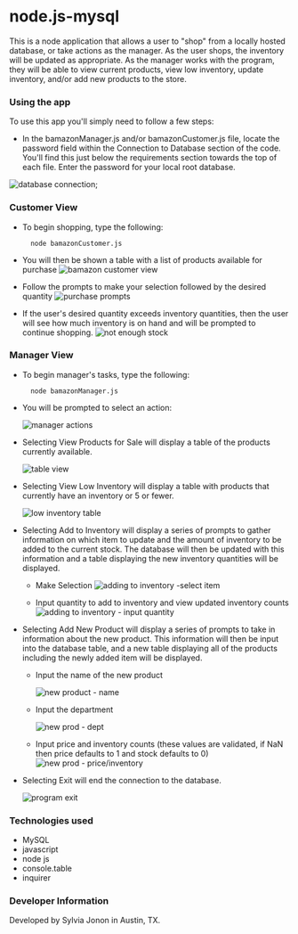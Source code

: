 # node.js-mysql
This is a node application that allows a user to "shop" from a locally hosted database, or take actions as the manager.
As the user shops, the inventory will be updated as appropriate.
As the manager works with the program, they will be able to view current products, view low inventory, update inventory, and/or add new products to the store.

### Using the app
To use this app you'll simply need to follow a few steps:

* In the bamazonManager.js and/or bamazonCustomer.js file, locate the password field within the Connection to Database section of the code. You'll find this just below the requirements section towards the top of each file. Enter the password for your local root database.

![database connection](assets/README_images/password.png);

### Customer View
* To begin shopping, type the following:

        node bamazonCustomer.js

* You will then be shown a table with a list of products available for purchase
![bamazon customer view](assets/README_images/customer_view.png)
* Follow the prompts to make your selection followed by the desired quantity
![purchase prompts](assets/README_images/purchase_prompts.png)

* If the user's desired quantity exceeds inventory quantities, then the user will see how much inventory is on hand and will be prompted to continue shopping.
![not enough stock](assets/README_images/no_stock.png)

### Manager View
* To begin manager's tasks, type the following:

        node bamazonManager.js

* You will be prompted to select an action:

    ![manager actions](assets/README_images/manager_actions.png)

* Selecting View Products for Sale will display a table of the products currently available.

    ![table view](assets/README_images/view_products.png)

* Selecting View Low Inventory will display a table with products that currently have an inventory or 5 or fewer.

    ![low inventory table](assets/README_images/low_inventory.png)

* Selecting Add to Inventory will display a series of prompts to gather information on which item to update and the amount of inventory to be added to the current stock. The database will then be updated with this information and a table displaying the new inventory quantities will be displayed.

     * Make Selection
    ![adding to inventory -select item](assets/README_images/inventory_selection.png)

    * Input quantity to add to inventory and view updated inventory counts
    ![adding to inventory - input quantity](assets/README_images/inventory_quantity.png)

* Selecting Add New Product will display a series of prompts to take in information about the new product. This information will then be input into the database table, and a new table displaying all of the products including the newly added item will be displayed.

    * Input the name of the new product
    
        ![new product - name](assets/README_images/add_item.png)
    * Input the department
    
        ![new prod - dept](assets/README_images/add_dept.png)

    * Input price and inventory counts (these values are validated, if NaN then price defaults to 1 and stock defaults to 0)
        ![new prod - price/inventory](assets/README_images/add_product_all.png)


* Selecting Exit will end the connection to the database.

    ![program exit](assets/README_images/exit.png)


### Technologies used
* MySQL
* javascript
* node js
* console.table
* inquirer

### Developer Information
Developed by Sylvia Jonon in Austin, TX.